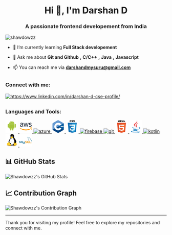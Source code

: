 <h1 align="center">Hi 👋, I'm Darshan D</h1>
<h3 align="center">A passionate frontend developement from India</h3>

<p align="left"> <img src="https://komarev.com/ghpvc/?username=shawdowzz&label=Profile%20views&color=0e75b6&style=flat" alt="shawdowzz" /> </p>

- 🌱 I’m currently learning **Full Stack developement**

- 💬 Ask me about **Git and Github** **,** **C/C++** **,** **Java** **,** **Javascript**

- 📫 You can reach me via **darshandmysuru@gmail.com**

## <h3 align="left">Connect with me:</h3>
<p align="left">
<a href="https://linkedin.com/in/darshan-d-cse-profile/" target="blank"><img align="center" src="https://raw.githubusercontent.com/rahuldkjain/github-profile-readme-generator/master/src/images/icons/Social/linked-in-alt.svg" alt="https://www.linkedin.com/in/darshan-d-cse-profile/" height="30" width="40" /></a>
</p>

## <h3 align="left">Languages and Tools:</h3>
<p align="left"> <a style="margin:10px,padding:10px" href="https://developer.android.com" target="_blank" rel="noreferrer"> <img src="https://raw.githubusercontent.com/devicons/devicon/master/icons/android/android-original-wordmark.svg" alt="android" width="40" height="40"/> </a> <a style="margin:10px,padding:10px" href="https://aws.amazon.com" target="_blank" rel="noreferrer"> <img src="https://raw.githubusercontent.com/devicons/devicon/master/icons/amazonwebservices/amazonwebservices-original-wordmark.svg" alt="aws" width="40" height="40"/> </a> <a style="margin:10px,padding:10px" href="https://azure.microsoft.com/en-in/" target="_blank" rel="noreferrer"> <img src="https://www.vectorlogo.zone/logos/microsoft_azure/microsoft_azure-icon.svg" alt="azure" width="40" height="40"/> </a> <a href="https://www.w3schools.com/cpp/" target="_blank" rel="noreferrer"> <img src="https://raw.githubusercontent.com/devicons/devicon/master/icons/cplusplus/cplusplus-original.svg" alt="cplusplus" width="40" height="40"/> </a> <a href="https://www.w3schools.com/css/" target="_blank" rel="noreferrer"> <img src="https://raw.githubusercontent.com/devicons/devicon/master/icons/css3/css3-original-wordmark.svg" alt="css3" width="40" height="40"/> </a> <a href="https://firebase.google.com/" target="_blank" rel="noreferrer"> <img src="https://www.vectorlogo.zone/logos/firebase/firebase-icon.svg" alt="firebase" width="40" height="40"/> </a> <a href="https://git-scm.com/" target="_blank" rel="noreferrer"> <img src="https://www.vectorlogo.zone/logos/git-scm/git-scm-icon.svg" alt="git" width="40" height="40"/> </a> <a href="https://www.w3.org/html/" target="_blank" rel="noreferrer"> <img src="https://raw.githubusercontent.com/devicons/devicon/master/icons/html5/html5-original-wordmark.svg" alt="html5" width="40" height="40"/> </a> <a href="https://www.java.com" target="_blank" rel="noreferrer"> <img src="https://raw.githubusercontent.com/devicons/devicon/master/icons/java/java-original.svg" alt="java" width="40" height="40"/> </a> <a href="https://kotlinlang.org" target="_blank" rel="noreferrer"> <img src="https://www.vectorlogo.zone/logos/kotlinlang/kotlinlang-icon.svg" alt="kotlin" width="40" height="40"/> </a> <a href="https://www.linux.org/" target="_blank" rel="noreferrer"> <img src="https://raw.githubusercontent.com/devicons/devicon/master/icons/linux/linux-original.svg" alt="linux" width="40" height="40"/> </a> <a href="https://www.mysql.com/" target="_blank" rel="noreferrer"> <img src="https://raw.githubusercontent.com/devicons/devicon/master/icons/mysql/mysql-original-wordmark.svg" alt="mysql" width="40" height="40"/> </a> </p>

## 📊 GitHub Stats

![Shawdowzz's GitHub Stats](https://github-readme-stats.vercel.app/api?username=Shawdowzz&show_icons=true&theme=radical)

## 📈 Contribution Graph

![Shawdowzz's Contribution Graph](https://github-readme-streak-stats.herokuapp.com/?user=Shawdowzz&theme=radical)

---

Thank you for visiting my profile! Feel free to explore my repositories and connect with me.
